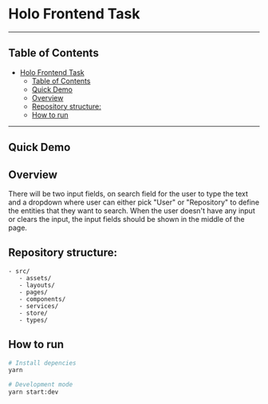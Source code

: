 # Holo Frontend Task

---

## Table of Contents

- [Holo Frontend Task](#holo-frontend-task)
  - [Table of Contents](#table-of-contents)
  - [Quick Demo](#quick-demo)
  - [Overview](#overview)
  - [Repository structure:](#repository-structure)
  - [How to run](#how-to-run)

---

## Quick Demo

## Overview

There will be two input fields, on search field for the user to type the text and a dropdown where user can either pick "User" or "Repository" to define the entities that they want to search. When the user doesn't have any input or clears the input, the input fields should be shown in the middle of the page.

## Repository structure:

```
- src/
   - assets/
   - layouts/
   - pages/
   - components/
   - services/
   - store/
   - types/
```

## How to run

```bash
# Install depencies
yarn

# Development mode
yarn start:dev
```
